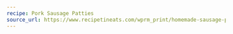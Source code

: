 ```yaml
---
recipe: Pork Sausage Patties
source_url: https://www.recipetineats.com/wprm_print/homemade-sausage-patties
---
```


